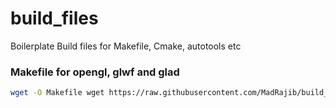 # build_files
Boilerplate Build files for Makefile, Cmake, autotools etc
### Makefile for opengl, glwf and glad
```bash
wget -O Makefile wget https://raw.githubusercontent.com/MadRajib/build_files/main/Makefile_opengl
```
